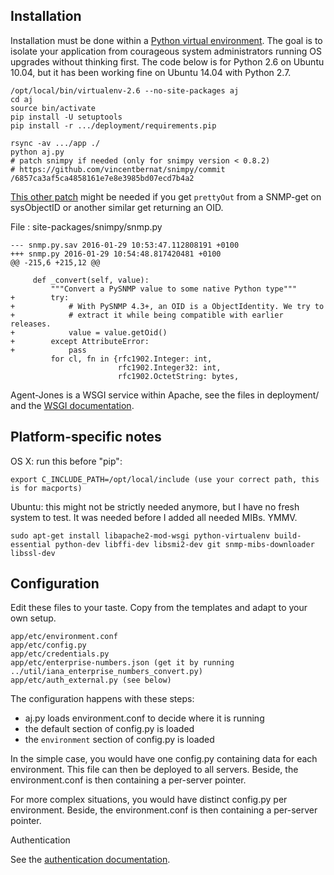Installation
------------

Installation must be done within a [Python virtual environment](http://www.virtualenv.org/). The goal is to isolate your application from courageous system administrators running OS upgrades without thinking first. The code below is for Python 2.6 on Ubuntu 10.04, but it has been working fine on Ubuntu 14.04 with Python 2.7.

    /opt/local/bin/virtualenv-2.6 --no-site-packages aj
    cd aj
    source bin/activate
    pip install -U setuptools
    pip install -r .../deployment/requirements.pip

    rsync -av .../app ./
    python aj.py
    # patch snimpy if needed (only for snimpy version < 0.8.2)
    # https://github.com/vincentbernat/snimpy/commit
    /6857ca3af5ca4858161e7e8e3985bd07ecd7b4a2

[This other patch](https://github.com/vincentbernat/snimpy/commit/d3a36082d417bb451e469f33938e1d0821b615ea) might be needed if you get `prettyOut` from a SNMP-get on sysObjectID or another similar get returning an OID.

File : site-packages/snimpy/snmp.py

    --- snmp.py.sav	2016-01-29 10:53:47.112808191 +0100
    +++ snmp.py	2016-01-29 10:54:48.817420481 +0100
    @@ -215,6 +215,12 @@

         def _convert(self, value):
             """Convert a PySNMP value to some native Python type"""
    +        try:
    +            # With PySNMP 4.3+, an OID is a ObjectIdentity. We try to
    +            # extract it while being compatible with earlier releases.
    +            value = value.getOid()
    +        except AttributeError:
    +            pass
             for cl, fn in {rfc1902.Integer: int,
                            rfc1902.Integer32: int,
                            rfc1902.OctetString: bytes,

Agent-Jones is a WSGI service within Apache, see the files in deployment/ and the [WSGI documentation](https://code.google.com/p/modwsgi/).


Platform-specific notes
-----------------------

OS X: run this before "pip":

    export C_INCLUDE_PATH=/opt/local/include (use your correct path, this is for macports)

Ubuntu: this might not be strictly needed anymore, but I have no fresh system to test. It was needed before I added all needed MIBs. YMMV.

    sudo apt-get install libapache2-mod-wsgi python-virtualenv build-essential python-dev libffi-dev libsmi2-dev git snmp-mibs-downloader libssl-dev


Configuration
-------------

Edit these files to your taste. Copy from the templates and adapt to your own setup.

	app/etc/environment.conf
    app/etc/config.py
    app/etc/credentials.py
    app/etc/enterprise-numbers.json (get it by running ../util/iana_enterprise_numbers_convert.py)
    app/etc/auth_external.py (see below)

The configuration happens with these steps:

- aj.py loads environment.conf to decide where it is running
- the default section of config.py is loaded
- the `environment` section of config.py is loaded

In the simple case, you would have one config.py containing data for each environment. This file can then be deployed to all servers. Beside, the environment.conf is then containing a per-server pointer.

For more complex situations, you would have distinct config.py per environment. Beside, the environment.conf is then containing a per-server pointer.

Authentication

See the [authentication documentation](authentication.md).
